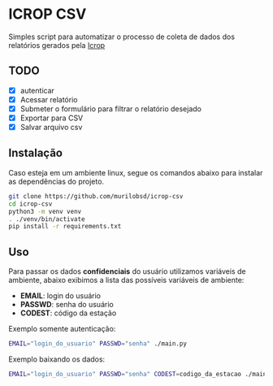 # ICROP CSV

Simples script para automatizar o processo de coleta de dados dos relatórios
gerados pela [Icrop][1]

## TODO

- [x] autenticar
- [x] Acessar relatório
- [x] Submeter o formulário para filtrar o relatório desejado
- [x] Exportar para CSV
- [x] Salvar arquivo csv

## Instalação

Caso esteja em um ambiente linux, segue os comandos abaixo para instalar as
dependências do projeto.

```bash
git clone https://github.com/murilobsd/icrop-csv
cd icrop-csv
python3 -m venv venv
. ./venv/bin/activate
pip install -r requirements.txt
```

## Uso

Para passar os dados **confidenciais** do usuário utilizamos variáveis de
ambiente, abaixo exibimos a lista das possíveis variáveis de ambiente:

- **EMAIL**: login do usuário
- **PASSWD**: senha do usuário
- **CODEST**: código da estação

Exemplo somente autenticação:

```bash
EMAIL="login_do_usuario" PASSWD="senha" ./main.py
```
Exemplo baixando os dados:

```bash
EMAIL="login_do_usuario" PASSWD="senha" CODEST=codigo_da_estacao ./main.py
```

[1]: https://icrop.online/
